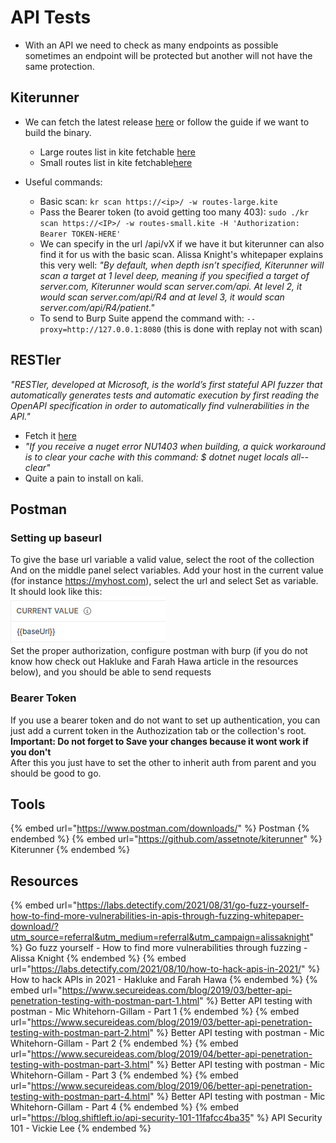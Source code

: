 # API Tests

- With an API we need to check as many endpoints as possible sometimes an endpoint will be protected but another will not have the same protection.

## Kiterunner

- We can fetch the latest release [here](https://github.com/assetnote/kiterunner) or follow the guide if we want to build the binary.
  - Large routes list in kite fetchable [here](https://wordlists-cdn.assetnote.io/data/kiterunner/routes-large.kite.tar.gz)
  - Small routes list in kite fetchable[here](https://wordlists-cdn.assetnote.io/data/kiterunner/routes-small.kite.tar.gz)

- Useful commands:
  - Basic scan: `kr scan https://<ip>/ -w routes-large.kite`
  - Pass the Bearer token (to avoid getting too many 403): `sudo ./kr scan https://<IP>/ -w routes-small.kite -H 'Authorization: Bearer TOKEN-HERE'`
  - We can specify in the url /api/vX if we have it but kiterunner can also find it for us with the basic scan.
    Alissa Knight's whitepaper explains this very well: *"By default, when depth isn’t specified, Kiterunner will scan a target at 1 level deep, meaning if you specified a target of server.com, Kiterunner would scan server.com/api. At level 2, it would scan server.com/api/R4 and at level 3, it would scan server.com/api/R4/patient."*
  - To send to Burp Suite append the command with: `--proxy=http://127.0.0.1:8080` (this is done with replay not with scan)

## RESTler

*"RESTler, developed at Microsoft, is the world’s first stateful API fuzzer that automatically generates tests and automatic execution by first reading the OpenAPI specification in order to automatically find vulnerabilities in the API."*

- Fetch it [here](https://github.com/microsoft/restler-fuzzer)
- *"If you receive a nuget error NU1403 when building, a quick workaround is to clear your cache with this command: $ dotnet nuget locals all--clear"*
- Quite a pain to install on kali.

## Postman

### Setting up baseurl

To give the base url variable a valid value, select the root of the collection  
And on the middle panel select variables. Add your host in the current value (for instance https://myhost.com), select the url and select Set as variable.  
It should look like this:  
![Set as variable](../.res/current-value.png)  
Set the proper authorization, configure postman with burp (if you do not know how check out Hakluke and Farah Hawa article in the resources below), and you should be able to send requests

### Bearer Token

If you use a bearer token and do not want to set up authentication, you can just add a current token in the Authozization tab or the collection's root.
**Important: Do not forget to Save your changes because it wont work if you don't**  
After this you just have to set the other to inherit auth from parent and you should be good to go.

## Tools

{% embed url="https://www.postman.com/downloads/" %} Postman {% endembed %}
{% embed url="https://github.com/assetnote/kiterunner" %} Kiterunner {% endembed %}

## Resources

{% embed url="https://labs.detectify.com/2021/08/31/go-fuzz-yourself-how-to-find-more-vulnerabilities-in-apis-through-fuzzing-whitepaper-download/?utm_source=referral&utm_medium=referral&utm_campaign=alissaknight" %} Go fuzz yourself - How to find more vulnerabilities through fuzzing - Alissa Knight {% endembed %}
{% embed url="https://labs.detectify.com/2021/08/10/how-to-hack-apis-in-2021/" %} How to hack APIs in 2021 - Hakluke and Farah Hawa {% endembed %}
{% embed url="https://www.secureideas.com/blog/2019/03/better-api-penetration-testing-with-postman-part-1.html" %} Better API testing with postman - Mic Whitehorn-Gillam - Part 1 {% endembed %}
{% embed url="https://www.secureideas.com/blog/2019/03/better-api-penetration-testing-with-postman-part-2.html" %} Better API testing with postman - Mic Whitehorn-Gillam - Part 2 {% endembed %}
{% embed url="https://www.secureideas.com/blog/2019/04/better-api-penetration-testing-with-postman-part-3.html" %} Better API testing with postman - Mic Whitehorn-Gillam - Part 3 {% endembed %}
{% embed url="https://www.secureideas.com/blog/2019/06/better-api-penetration-testing-with-postman-part-4.html" %} Better API testing with postman - Mic Whitehorn-Gillam - Part 4 {% endembed %}
{% embed url="https://blog.shiftleft.io/api-security-101-11fafcc4ba35" %} API Security 101 - Vickie Lee {% endembed %}

